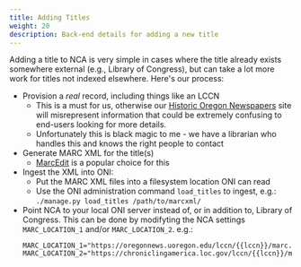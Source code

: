 ```yaml
---
title: Adding Titles
weight: 20
description: Back-end details for adding a new title
---
```


Adding a title to NCA is very simple in cases where the title already exists
somewhere external (e.g., Library of Congress), but can take a lot more work
for titles not indexed elsewhere. Here's our process:

- Provision a *real* record, including things like an LCCN
  - This is a must for us, otherwise our [Historic Oregon Newspapers](https://oregonnews.uoregon.edu/)
    site will misrepresent information that could be extremely confusing to
    end-users looking for more details.
  - Unfortunately this is black magic to me - we have a librarian who handles
    this and knows the right people to contact
- Generate MARC XML for the title(s)
  - [MarcEdit](https://marcedit.reeset.net) is a popular choice for this
- Ingest the XML into ONI:
  - Put the MARC XML files into a filesystem location ONI can read
  - Use the ONI administration command `load_titles` to ingest, e.g.:
    `./manage.py load_titles /path/to/marcxml/`
- Point NCA to your local ONI server instead of, or in addition to, Library of
  Congress. This can be done by modifyting the NCA settings `MARC_LOCATION_1`
  and/or `MARC_LOCATION_2`. e.g.:
  ```
  MARC_LOCATION_1="https://oregonnews.uoregon.edu/lccn/{{lccn}}/marc.xml"
  MARC_LOCATION_2="https://chroniclingamerica.loc.gov/lccn/{{lccn}}/marc.xml"
  ```
